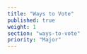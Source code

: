 ```yaml
---
title: "Ways to Vote"
published: true
weight: 1
section: "ways-to-vote"
priority: "Major"
---
```

&nbsp;